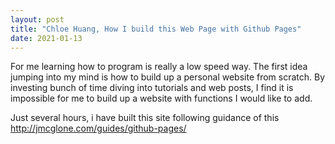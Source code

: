 ```yaml
---
layout: post
title: "Chloe Huang, How I build this Web Page with Github Pages"
date: 2021-01-13
---
```


For me learning how to program is really a low speed way. The first idea jumping into my mind is how to build up a personal website from scratch. By investing bunch of time diving into tutorials and web posts, I find it is impossible for me to build up a website with functions I would like to add.

Just several hours, i have built this site following guidance of this
<a>http://jmcglone.com/guides/github-pages/</a>

